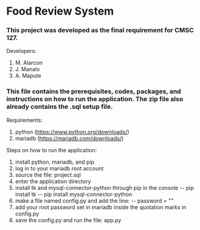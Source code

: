 # Food Review System

### This project was developed as the final requirement for CMSC 127.

Developers:
1. M. Alarcon
2. J. Manalo
3. A. Mapute

### This file contains the prerequisites, codes, packages, and instructions on how to run the application. The zip file also already contains the .sql setup file. 

Requirements:
1. python (https://www.python.org/downloads/)
2. mariadb (https://mariadb.com/downloads/)

Steps on how to run the application:
1. install python, mariadb, and pip 
2. log in to your mariadb root account
3. source the file: project.sql
4. enter the application directory
5. install tk and mysql-connector-python through pip in the console
    -- pip install tk
    -- pip install mysql-connector-python
6. make a file named config.py and add the line:
    -- password = ""
7. add your root password set in mariadb inside the quotation marks in config.py
8. save the config.py and run the file: app.py